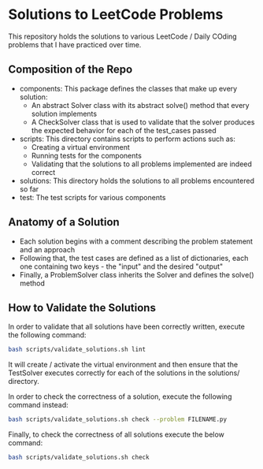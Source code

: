 # Solutions to LeetCode Problems

This repository holds the solutions to various LeetCode / Daily COding problems that I have practiced over time.

## Composition of the Repo
- components: This package defines the classes that make up every solution:
	- An abstract Solver class with its abstract solve() method that every solution implements
	- A CheckSolver class that is used to validate that the solver produces the expected behavior for each of the test_cases passed
- scripts: This directory contains scripts to perform actions such as:
	- Creating a virtual environment
	- Running tests for the components 
	- Validating that the solutions to all problems implemented are indeed correct
- solutions: This directory holds the solutions to all problems encountered so far
- test: The test scripts for various components


## Anatomy of a Solution
- Each solution begins with a comment describing the problem statement and an approach
- Following that, the test cases are defined as a list of dictionaries, each one containing two keys - the "input" and the desired "output"
- Finally, a ProblemSolver class inherits the Solver and defines the solve() method


## How to Validate the Solutions
In order to validate that all solutions have been correctly written, execute the following command:
```bash
bash scripts/validate_solutions.sh lint
```

It will create / activate the virtual environment and then ensure that the TestSolver executes correctly for each of the solutions in the solutions/ directory.

In order to check the correctness of a solution, execute the following command instead:
```bash
bash scripts/validate_solutions.sh check --problem FILENAME.py
```

Finally, to check the correctness of all solutions execute the below command:
```bash
bash scripts/validate_solutions.sh check
```

